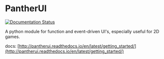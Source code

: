 # PantherUI

[![Documentation Status](https://readthedocs.org/projects/pantherui/badge/?version=latest)](http://pantherui.readthedocs.io/en/latest/?badge=latest)

A python module for function and event-driven UI's, especially useful for 2D games.

docs: [http://pantherui.readthedocs.io/en/latest/getting_started/](http://pantherui.readthedocs.io/en/latest/getting_started/)
